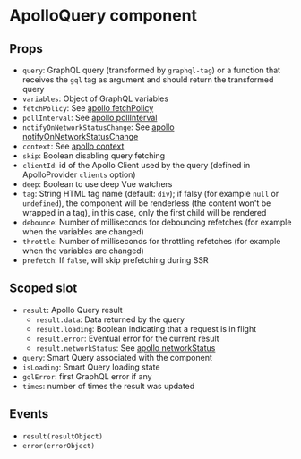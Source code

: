 # ApolloQuery component

## Props

- `query`: GraphQL query (transformed by `graphql-tag`) or a function that receives the `gql` tag as argument and should return the transformed query
- `variables`: Object of GraphQL variables
- `fetchPolicy`: See [apollo fetchPolicy](https://www.apollographql.com/docs/react/basics/queries.html#graphql-config-options-fetchPolicy)
- `pollInterval`: See [apollo pollInterval](https://www.apollographql.com/docs/react/basics/queries.html#graphql-config-options-pollInterval)
- `notifyOnNetworkStatusChange`: See [apollo notifyOnNetworkStatusChange](https://www.apollographql.com/docs/react/basics/queries.html#graphql-config-options-notifyOnNetworkStatusChange)
- `context`: See [apollo context](https://www.apollographql.com/docs/react/basics/queries.html#graphql-config-options-context)
- `skip`: Boolean disabling query fetching
- `clientId`: id of the Apollo Client used by the query (defined in ApolloProvider `clients` option)
- `deep`: Boolean to use deep Vue watchers
- `tag`: String HTML tag name (default: `div`); if falsy (for example `null` or `undefined`), the component will be renderless (the content won't be wrapped in a tag), in this case, only the first child will be rendered
- `debounce`: Number of milliseconds for debouncing refetches (for example when the variables are changed)
- `throttle`: Number of milliseconds for throttling refetches (for example when the variables are changed)
- `prefetch`: If `false`, will skip prefetching during SSR

## Scoped slot

- `result`: Apollo Query result
  - `result.data`: Data returned by the query
  - `result.loading`: Boolean indicating that a request is in flight
  - `result.error`: Eventual error for the current result
  - `result.networkStatus`: See [apollo networkStatus](https://www.apollographql.com/docs/react/basics/queries.html#graphql-query-data-networkStatus)
- `query`: Smart Query associated with the component
- `isLoading`: Smart Query loading state
- `gqlError`: first GraphQL error if any
- `times`: number of times the result was updated

## Events

- `result(resultObject)`
- `error(errorObject)`
